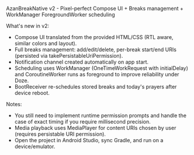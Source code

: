 AzanBreakNative v2 - Pixel-perfect Compose UI + Breaks management + WorkManager ForegroundWorker scheduling

What's new in v2:
- Compose UI translated from the provided HTML/CSS (RTL aware, similar colors and layout).
- Full breaks management: add/edit/delete, per-break start/end URIs (persisted via takePersistableUriPermission).
- Notification channel created automatically on app start.
- Scheduling uses WorkManager (OneTimeWorkRequest with initialDelay) and CoroutineWorker runs as foreground to improve reliability under Doze.
- BootReceiver re-schedules stored breaks and today's prayers after device reboot.

Notes:
- You still need to implement runtime permission prompts and handle the case of exact timing if you require millisecond precision.
- Media playback uses MediaPlayer for content URIs chosen by user (requires persistable URI permission).
- Open the project in Android Studio, sync Gradle, and run on a device/emulator.
